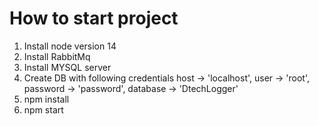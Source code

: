 # How to start project
1. Install node version 14
2. Install RabbitMq
3. Install MYSQL server
4. Create DB with following credentials
    host -> 'localhost',
    user -> 'root',
    password -> 'password',
    database -> 'DtechLogger'
5. npm install
6. npm start

